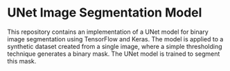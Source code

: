 # UNet Image Segmentation Model
This repository contains an implementation of a UNet model for binary image segmentation using TensorFlow and Keras. The model is applied to a synthetic dataset created from a single image, where a simple thresholding technique generates a binary mask. The UNet model is trained to segment this mask.
